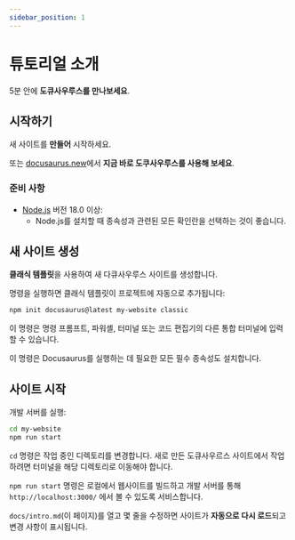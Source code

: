```yaml
---
sidebar_position: 1
---
```


# 튜토리얼 소개

5분 안에 **도큐사우루스를 만나보세요**.

## 시작하기

새 사이트를 **만들어** 시작하세요.

또는 [docusaurus.new](https://docusaurus.new)에서 **지금 바로 도쿠사우루스를 사용해 보세요**.

### 준비 사항

- [Node.js](https://nodejs.org/en/download/) 버전 18.0 이상:
  - Node.js를 설치할 때 종속성과 관련된 모든 확인란을 선택하는 것이 좋습니다.

## 새 사이트 생성

**클래식 템플릿**을 사용하여 새 다큐사우루스 사이트를 생성합니다.

명령을 실행하면 클래식 템플릿이 프로젝트에 자동으로 추가됩니다:

```bash
npm init docusaurus@latest my-website classic
```

이 명령은 명령 프롬프트, 파워셸, 터미널 또는 코드 편집기의 다른 통합 터미널에 입력할 수 있습니다.

이 명령은 Docusaurus를 실행하는 데 필요한 모든 필수 종속성도 설치합니다.

## 사이트 시작

개발 서버를 실행:

```bash
cd my-website
npm run start
```

`cd` 명령은 작업 중인 디렉토리를 변경합니다. 새로 만든 도큐사우르스 사이트에서 작업하려면 터미널을 해당 디렉토리로 이동해야 합니다.

`npm run start` 명령은 로컬에서 웹사이트를 빌드하고 개발 서버를 통해 `http://localhost:3000/` 에서 볼 수 있도록 서비스합니다.

`docs/intro.md`(이 페이지)를 열고 몇 줄을 수정하면 사이트가 **자동으로 다시 로드**되고 변경 사항이 표시됩니다.
